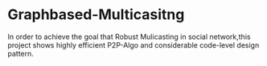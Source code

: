 # Graphbased-Multicasitng
  In order to achieve the goal that Robust Mulicasting in social network,this project shows highly efficient P2P-Algo and considerable code-level design pattern.
